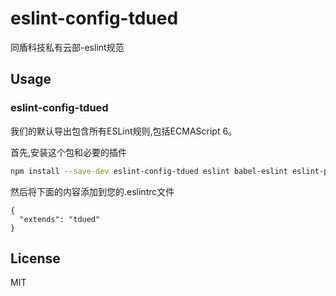 # eslint-config-tdued

同盾科技私有云部-eslint规范

## Usage

### eslint-config-tdued

我们的默认导出包含所有ESLint规则,包括ECMAScript 6。

首先,安装这个包和必要的插件
```sh
npm install --save-dev eslint-config-tdued eslint babel-eslint eslint-plugin-react eslint-plugin-import eslint-plugin-jsx-a11y
```
然后将下面的内容添加到您的.eslintrc文件
```
{
  "extends": "tdued"
}
```

## License
MIT
